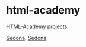 # html-academy
HTML-Academy projects

[Sedona](https://juggler39.github.io/html-academy/sedona/).
[Sedona](https://juggler39.github.io/html-academy/technomart/).